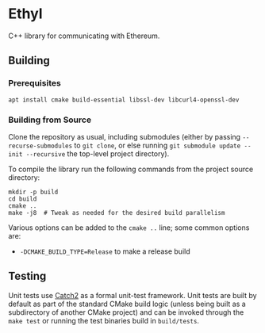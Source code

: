 # Ethyl

C++ library for communicating with Ethereum.

## Building

### Prerequisites

```
apt install cmake build-essential libssl-dev libcurl4-openssl-dev
```

### Building from Source

Clone the repository as usual, including submodules (either by passing
`--recurse-submodules` to `git clone`, or else running `git submodule update
--init --recursive` the top-level project directory).

To compile the library run the following commands from the project source
directory:

```
mkdir -p build
cd build
cmake ..
make -j8  # Tweak as needed for the desired build parallelism
```

Various options can be added to the `cmake ..` line; some common options are:
- `-DCMAKE_BUILD_TYPE=Release` to make a release build

## Testing

Unit tests use [Catch2](https://github.com/catchorg/Catch2) as a formal
unit-test framework. Unit tests are built by default as part of the standard
CMake build logic (unless being built as a subdirectory of another CMake
project) and can be invoked through the `make test` or running the test binaries
build in `build/tests`.

